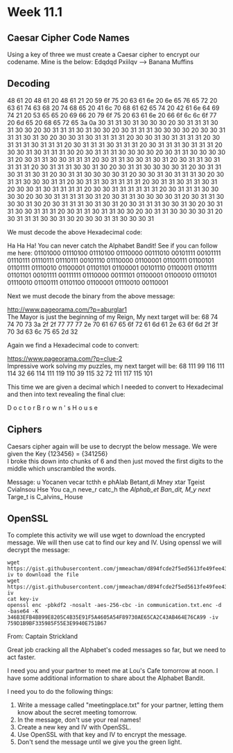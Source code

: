 # Week 11.1

## Caesar Cipher Code Names
Using a key of three we must create a Caesar cipher to encrypt our codename. Mine is the below:
Edqdqd Pxiilqv --> Banana Muffins

## Decoding

48 61 20 48 61 20 48 61 21 20 59 6f 75 20 63 61 6e 20 6e 65 76 65 72 20 63 61 74 63 68 20 74 68 65 20 41 6c 70 68 61 62 65 74 20 42 61 6e 64 69 74 21 20 53 65 65 20 69 66 20 79 6f 75 20 63 61 6e 20 66 6f 6c 6c 6f 77 20 6d 65 20 68 65 72 65 3a 0a 30 31 31 30 31 30 30 30 20 30 31 31 31 30 31 30 30 20 30 31 31 31 30 31 30 30 20 30 31 31 31 30 30 30 30 20 30 30 31 31 31 30 31 30 20 30 30 31 30 31 31 31 31 20 30 30 31 30 31 31 31 31 20 30 31 31 31 30 31 31 31 20 30 31 31 31 30 31 31 31 20 30 31 31 31 30 31 31 31 20 30 30 31 30 31 31 31 30 20 30 31 31 31 30 30 30 30 20 30 31 31 30 30 30 30 31 20 30 31 31 30 30 31 31 31 20 30 31 31 30 30 31 30 31 20 30 31 31 30 31 31 31 31 20 30 31 31 31 30 30 31 30 20 30 31 31 30 30 30 30 31 20 30 31 31 30 31 31 30 31 20 30 31 31 30 30 30 30 31 20 30 30 31 30 31 31 31 30 20 30 31 31 30 30 30 31 31 20 30 31 31 30 31 31 31 31 20 30 31 31 30 31 31 30 31 20 30 30 31 30 31 31 31 31 20 30 30 31 31 31 31 31 31 20 30 31 31 31 30 30 30 30 20 30 30 31 31 31 31 30 31 20 30 31 31 30 30 30 30 31 20 30 31 31 30 30 30 31 30 20 30 31 31 31 30 31 30 31 20 30 31 31 31 30 30 31 30 20 30 31 31 30 30 31 31 31 20 30 31 31 30 31 31 30 30 20 30 31 31 30 30 30 30 31 20 30 31 31 31 30 30 31 30 20 30 30 31 31 30 30 30 31

We must decode the above Hexadecimal code:

Ha Ha Ha! You can never catch the Alphabet Bandit! See if you can follow me here:
01101000 01110100 01110100 01110000 00111010 00101111 00101111 01110111 01110111 01110111 00101110 01110000 01100001 01100111 01100101 01101111 01110010 01100001 01101101 01100001 00101110 01100011 01101111 01101101 00101111 00111111 01110000 00111101 01100001 01100010 01110101 01110010 01100111 01101100 01100001 01110010 00110001

Next we must decode the binary from the above message:

http://www.pageorama.com/?p=aburglar1<br>
The Mayor is just the beginning of my Reign, My next target will be:  68 74 74 70 73 3a 2f 2f 77 77 77 2e 70 61 67 65 6f 72 61 6d 61 2e 63 6f 6d 2f 3f 70 3d 63 6c 75 65 2d 32

Again we find a Hexadecimal code to convert:

https://www.pageorama.com/?p=clue-2<br>
Impressive work solving my puzzles, my next target will be: 68 111 99 116 111 114 32 66 114 111 119 110 39 115 32 72 111 117 115 101

This time we are given a decimal which I needed to convert to Hexadecimal and then into text revealing the final clue:

D o c t o r   B r o w n ' s   H o u s e

## Ciphers

Caesars cipher again will be use to decrypt the below message. We were given the Key {123456} = {341256}<br>
I broke this down into chunks of 6 and then just moved the first digits to the middle which unscrambled the words.

Message:  u Yocanen vecar tcthh e phAlab Betant,di Mney xtar Tgeist  Cvialnsou Hse
You ca_n neve_r catc_h the _Alphab_et Ban_dit, M_y next_ Targe_t is C_alvins_ House

## OpenSSL

To complete this activity we will use wget to download the encrypted message. We will then use cat to find our key and IV. Using openssl we will decrypt the message:
```console
wget https://gist.githubusercontent.com/jmmeacham/d894fcde2f5ed5613fe49fee433a6bbc/raw/809ea931822ac3ed30e93d864bf251f7c106166e/key-iv to download the file
wget https://gist.githubusercontent.com/jmmeacham/d894fcde2f5ed5613fe49fee433a6bbc/raw/809ea931822ac3ed30e93d864bf251f7c106166e/key-iv
cat key-iv
openssl enc -pbkdf2 -nosalt -aes-256-cbc -in communication.txt.enc -d -base64 -K 346B3EFB4B899E8205C4B35E91F5A4605A54F89730AE65CA2C43AB464E76CA99 -iv 759D1B9BF335985F55E3E9940E751B67
```
From: Captain Strickland 
 
Great job cracking all the Alphabet's coded messages so 
far, but we need to act faster. 
 
I need you and your partner to meet me at Lou's Cafe 
tomorrow at noon. 
I have some additional information to share about the 
Alphabet Bandit. 
 
I need you to do the following things: 
 
1) Write a message called "meetingplace.txt" for your 
partner, letting them know about the secret meeting 
tomorrow.  
2) In the message, don't use your real names! 
3) Create a new key and IV with OpenSSL. 
4) Use OpenSSL with that key and IV to encrypt the message. 
5) Don't send the message until we give you the green 
light.
